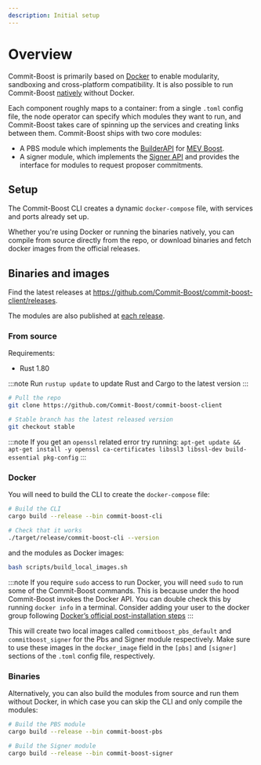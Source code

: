 ```yaml
---
description: Initial setup
---
```


# Overview

Commit-Boost is primarily based on [Docker](https://www.docker.com/) to enable modularity, sandboxing and cross-platform compatibility. It is also possible to run Commit-Boost [natively](/get_started/running/binary) without Docker.

Each component roughly maps to a container: from a single `.toml` config file, the node operator can specify which modules they want to run, and Commit-Boost takes care of spinning up the services and creating links between them.
Commit-Boost ships with two core modules:
- A PBS module which implements the [BuilderAPI](https://ethereum.github.io/builder-specs/) for [MEV Boost](https://docs.flashbots.net/flashbots-mev-boost/architecture-overview/specifications).
- A signer module, which implements the [Signer API](/api) and provides the interface for modules to request proposer commitments.

## Setup

The Commit-Boost CLI creates a dynamic `docker-compose` file, with services and ports already set up.

Whether you're using Docker or running the binaries natively, you can compile from source directly from the repo, or download binaries and fetch docker images from the official releases.

## Binaries and images
Find the latest releases at https://github.com/Commit-Boost/commit-boost-client/releases.

The modules are also published at [each release](https://github.com/orgs/Commit-Boost/packages?repo_name=commit-boost-client).

### From source
Requirements:
- Rust 1.80

:::note
Run `rustup update` to update Rust and Cargo to the latest version
:::

```bash
# Pull the repo
git clone https://github.com/Commit-Boost/commit-boost-client

# Stable branch has the latest released version
git checkout stable
```

:::note
If you get an `openssl` related error try running: `apt-get update && apt-get install -y openssl ca-certificates libssl3 libssl-dev build-essential pkg-config`
:::

### Docker
You will need to build the CLI to create the `docker-compose` file:

```bash
# Build the CLI
cargo build --release --bin commit-boost-cli

# Check that it works
./target/release/commit-boost-cli --version
```

and the modules as Docker images:
```bash
bash scripts/build_local_images.sh
```

:::note
If you require `sudo` access to run Docker, you will need `sudo` to run some of the Commit-Boost commands. This is because under the hood Commit-Boost invokes the Docker API. You can double check this by running `docker info` in a terminal. Consider adding your user to the docker group following [ Docker’s official post-installation steps](https://docs.docker.com/engine/install/linux-postinstall/#manage-docker-as-a-non-root-user)
:::

This will create two local images called `commitboost_pbs_default` and `commitboost_signer` for the Pbs and Signer module respectively. Make sure to use these images in the `docker_image` field in the `[pbs]` and `[signer]` sections of the `.toml` config file, respectively.

### Binaries

Alternatively, you can also build the modules from source and run them without Docker, in which case you can skip the CLI and only compile the modules:

```bash
# Build the PBS module
cargo build --release --bin commit-boost-pbs

# Build the Signer module
cargo build --release --bin commit-boost-signer
```

